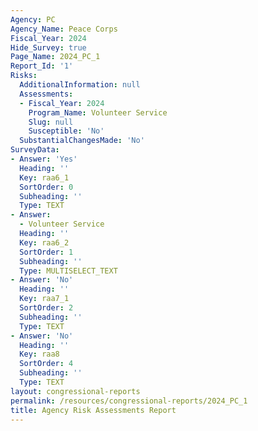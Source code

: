 ```yaml
---
Agency: PC
Agency_Name: Peace Corps
Fiscal_Year: 2024
Hide_Survey: true
Page_Name: 2024_PC_1
Report_Id: '1'
Risks:
  AdditionalInformation: null
  Assessments:
  - Fiscal_Year: 2024
    Program_Name: Volunteer Service
    Slug: null
    Susceptible: 'No'
  SubstantialChangesMade: 'No'
SurveyData:
- Answer: 'Yes'
  Heading: ''
  Key: raa6_1
  SortOrder: 0
  Subheading: ''
  Type: TEXT
- Answer:
  - Volunteer Service
  Heading: ''
  Key: raa6_2
  SortOrder: 1
  Subheading: ''
  Type: MULTISELECT_TEXT
- Answer: 'No'
  Heading: ''
  Key: raa7_1
  SortOrder: 2
  Subheading: ''
  Type: TEXT
- Answer: 'No'
  Heading: ''
  Key: raa8
  SortOrder: 4
  Subheading: ''
  Type: TEXT
layout: congressional-reports
permalink: /resources/congressional-reports/2024_PC_1
title: Agency Risk Assessments Report
---
```


